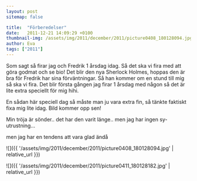 ```yaml
---
layout: post
sitemap: false

title:  "Förberedelser"
date:   2011-12-21 14:09:29 +0100
thumbnail-img: /assets/img/2011/december/2011/picture0408_180128094.jpg
author: Eva
tags: ["2011"]
---
```


Som sagt så firar jag och Fredrik 1 årsdag idag. Så det ska vi fira med att göra godmat och se bio! Det blir den nya Sherlock Holmes, hoppas den är bra för Fredrik har sina förväntningar. Så han kommer om en stund till mig så ska vi fira. Det blir första gången jag firar 1 årsdag med någon så det är lite extra speciellt för mig hihi. 

En sådan här speciell dag så måste man ju vara extra fin, så tänkte faktiskt fixa mig lite idag. Bild kommer opp sen!

Min tröja är sönder.. det har den varit länge.. men jag har ingen sy-utrustning...






men jag har en tendens att vara glad ändå

![]({{ '/assets/img/2011/december/2011/picture0408_180128094.jpg'  | relative_url }})

![]({{ '/assets/img/2011/december/2011/picture0411_180128182.jpg'  | relative_url }})

